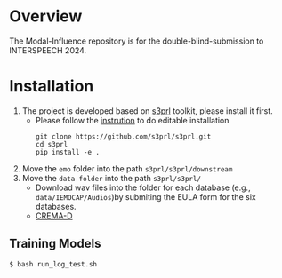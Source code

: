 # Overview
 The Modal-Influence repository is for the double-blind-submission to INTERSPEECH 2024.

 # Installation
 1. The project is developed based on [s3prl](https://github.com/s3prl/s3prl#installation) toolkit, please install it first.
    * Please follow the [instrution](https://s3prl.github.io/s3prl/tutorial/installation.html#editable-installation) to do editable installation
      ```
      git clone https://github.com/s3prl/s3prl.git
      cd s3prl
      pip install -e .
      ```
2. Move the ```emo``` folder into the path ```s3prl/s3prl/downstream```
3. Move the ```data folder``` into the path ```s3prl/s3prl/``` 
   * Download wav files into the folder for each database (e.g., ```data/IEMOCAP/Audios```)by submiting the EULA form for the six databases.
   * [CREMA-D](https://github.com/CheyneyComputerScience/CREMA-D)


## Training Models 
``` bash
$ bash run_log_test.sh
```

